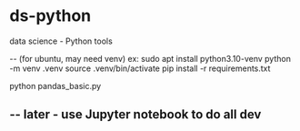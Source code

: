 # ds-python
data science - Python tools

-- 
(for ubuntu, may need venv) ex: sudo apt install python3.10-venv 
python -m venv .venv
source .venv/bin/activate
pip install -r requirements.txt

python pandas_basic.py

-- later - use Jupyter notebook to do all dev
--
